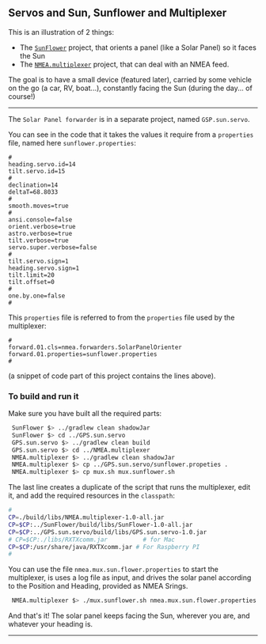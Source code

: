 ## Servos and Sun, Sunflower and Multiplexer

This is an illustration of 2 things:
- The [`SunFlower`](../SunFlower/README.md) project, that orients a panel (like a Solar Panel) so it faces the Sun
- The [`NMEA.multiplexer`](../NMEA.multiplexer/README.md) project, that can deal with an NMEA feed.

The goal is to have a small device (featured later), carried by some vehicle on the go (a car, RV, boat...), constantly facing the Sun (during the day... of course!)

---

The `Solar Panel forwarder` is in a separate project, named `GSP.sun.servo`.

You can see in the code that it takes the values it require from a `properties` file, named here `sunflower.properties`:
```properties
#
heading.servo.id=14
tilt.servo.id=15
#
declination=14
deltaT=68.8033
#
smooth.moves=true
#
ansi.console=false
orient.verbose=true
astro.verbose=true
tilt.verbose=true
servo.super.verbose=false
#
tilt.servo.sign=1
heading.servo.sign=1
tilt.limit=20
tilt.offset=0
#
one.by.one=false
#
```
This `properties` file is referred to from the `properties` file used by the multiplexer:
```properties
#
forward.01.cls=nmea.forwarders.SolarPanelOrienter
forward.01.properties=sunflower.properties
#
```
(a snippet of code part of this project contains the lines above).

### To build and run it
Make sure you have built all the required parts:

```bash
 SunFlower $> ../gradlew clean shadowJar
 SunFlower $> cd ../GPS.sun.servo
 GPS.sun.servo $> ../gradlew clean build
 GPS.sun.servo $> cd ../NMEA.multiplexer
 NMEA.multiplexer $> ../gradlew clean shadowJar
 NMEA.multiplexer $> cp ../GPS.sun.servo/sunflower.propeties .
 NMEA.multiplexer $> cp mux.sh mux.sunflower.sh
```
The last line creates a duplicate of the script that runs the multiplexer, edit it, and add the required resources in the `classpath`:
```bash
#
CP=./build/libs/NMEA.multiplexer-1.0-all.jar
CP=$CP:../SunFlower/build/libs/SunFlower-1.0-all.jar
CP=$CP:../GPS.sun.servo/build/libs/GPS.sun.servo-1.0.jar
# CP=$CP:./libs/RXTXcomm.jar          # for Mac
CP=$CP:/usr/share/java/RXTXcomm.jar # For Raspberry PI
#
```
You can use the file `nmea.mux.sun.flower.properties` to start the multiplexer, is uses a log file as input, and drives the solar panel according to the Position and Heading, provided as NMEA Srings.
```bash
 NMEA.multiplexer $> ./mux.sunflower.sh nmea.mux.sun.flower.properties
```

And that's it! The solar panel keeps facing the Sun, wherever you are, and whatever your heading is.

---
